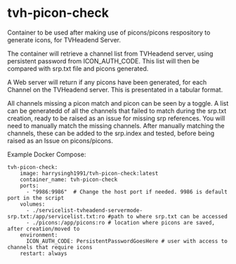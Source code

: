 # tvh-picon-check
Container to be used after making use of picons/picons respository to generate icons, for TVHeadend Server.

The container will retrieve a channel list from TVHeadend server, using persistent password from ICON_AUTH_CODE. This list will then be compared with srp.txt file and picons generated.

A Web server will return if any picons have been generated, for each Channel on the TVHeadend server. This is presentated in a tabular format.

All channels missing a picon match and picon can be seen by a toggle. A list can be generatedd of all the channels that failed to match during the srp.txt creation, ready to be raised as an issue for missing srp references. You will need to manually match the missing channels. After manually matching the channels, these can be added to the srp.index and tested, before being raised as an Issue on picons/picons.

Example Docker Compose:

```
tvh-picon-check:
    image: harrysingh1991/tvh-picon-check:latest
    container_name: tvh-picon-check
    ports:
      - "9986:9986"  # Change the host port if needed. 9986 is default port in the script
    volumes:
      - ./servicelist-tvheadend-servermode-srp.txt:/app/servicelist.txt:ro #path to where srp.txt can be accessed
      - ./picons:/app/picons:ro # location where picons are saved, after creation/moved to
    environment:
      ICON_AUTH_CODE: PersistentPasswordGoesHere # user with access to channels that require icons
    restart: always
```    
